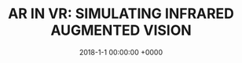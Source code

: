 ---
layout: project_single
image_path: img/publications/ar_vr/ar_vr.png
title: "AR IN VR: SIMULATING INFRARED AUGMENTED VISION" 
conference: ICIP 2018
authors: Fayez Lahoud, Sabine Susstrunk
date: 2018-1-1 00:00:00 +0000
code: https://infoscience.epfl.ch/record/255390/files/AR%20in%20VR%20Experiment.zip
pdf: papers/ICIP-2018-Lahoud.pdf
---